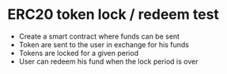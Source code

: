 # ERC20 token lock / redeem test

- Create a smart contract where funds can be sent
- Token are sent to the user in exchange for his funds 
- Tokens are locked for a given period
- User can redeem his fund when the lock period is over